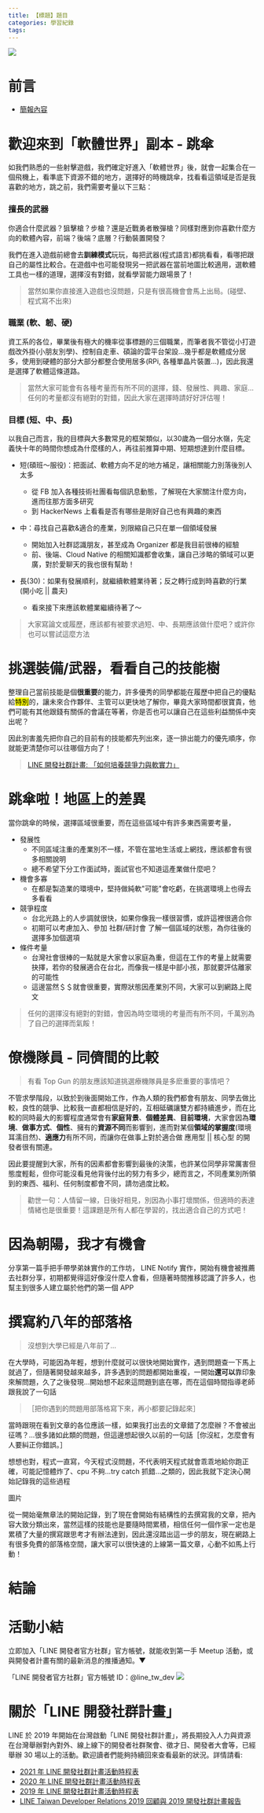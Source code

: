 ```yaml
---
title: 【標題】題目
categories: 學習紀錄
tags:
---
```


![](https://nijialin.com/images/common.jpeg)

# 前言

- [簡報內容](https://speakerdeck.com/line_developers_tw/nijia-career-sharing)
<!-- more -->

# 歡迎來到「軟體世界」副本 - 跳傘

<script async class="speakerdeck-embed" data-slide="4" data-id="8ac72fc5ee224eefb6ff76497665af26" data-ratio="1.77777777777778" src="//speakerdeck.com/assets/embed.js"></script>

如我們熟悉的一些射擊遊戲，我們確定好進入「軟體世界」後，就會一起集合在一個飛機上，看準底下資源不錯的地方，選擇好的時機跳傘，找看看這領域是否是我喜歡的地方，跳之前，我們需要考量以下三點：

### 擅長的武器

你適合什麼武器？狙擊槍？步槍？還是近戰勇者散彈槍？同樣對應到你喜歡什麼方向的軟體內容，前端？後端？底層？行動裝置開發？

我們在進入遊戲前總會去**訓練模式**玩玩，每把武器(程式語言)都挑看看，看哪把跟自己的屬性比較合。在遊戲中也可能發現另一把武器在當前地圖比較適用，選軟體工具也一樣的道理，選擇沒有對錯，就看學習能力跟場景了！

> 當然如果你直接進入遊戲也沒問題，只是有很高機會會馬上出局。(碰壁、程式寫不出來)

### 職業 (軟、韌、硬)

資工系的各位，畢業後有極大的機率從事標題的三個職業，而筆者我不管從小打遊戲改外掛(小朋友別學)、控制自走車、碩論的雲平台架設...幾乎都是軟體成分居多，使用到硬體的部分大部分都整合使用居多(RPi, 各種單晶片裝置...)，因此我還是選擇了軟體這條道路。

> 當然大家可能會有各種考量而有所不同的選擇，錢、發展性、興趣、家庭...任何的考量都沒有絕對的對錯，因此大家在選擇時請好好評估喔！

### 目標 (短、中、長)

以我自己而言，我的目標與大多數常見的框架類似，以30歲為一個分水嶺，先定義快十年的時間你想成為什麼樣的人，再往前推算中期、短期想達到什麼目標。

- 短(碩班～服役)：把面試、軟體方向不足的地方補足，讓相關能力別落後別人太多
  - 從 FB 加入各種技術社團看每個訊息動態，了解現在大家關注什麼方向，進而往那方面多研究
  - 到 HackerNews 上看看是否有哪些是剛好自己也有興趣的東西

- 中：尋找自己喜歡&適合的產業，別限縮自己只在單一個領域發展
  - 開始加入社群認識朋友，甚至成為 Organizer 都是我目前很棒的經驗
  - 前、後端、Cloud Native 的相關知識都會收集，讓自己涉略的領域可以更廣，對於愛聊天的我也很有幫助！

- 長(30)：如果有發展順利，就繼續軟體業待著；反之轉行成到時喜歡的行業(開小吃 || 農夫)
  - 看來接下來應該軟體業繼續待著了～


> 大家寫論文或履歷，應該都有被要求過短、中、長期應該做什麼吧？或許你也可以嘗試這麼方法

# 挑選裝備/武器，看看自己的技能樹

<script async class="speakerdeck-embed" data-slide="6" data-id="8ac72fc5ee224eefb6ff76497665af26" data-ratio="1.77777777777778" src="//speakerdeck.com/assets/embed.js"></script>


整理自己當前技能是個**很重要**的能力，許多優秀的同學都能在履歷中把自己的優點給<mark>特別</mark>的，讓未來合作夥伴、主管可以更快地了解你，畢竟大家時間都很寶貴，他們可能有其他跟錢有關係的會議在等著，你是否也可以讓自己在這些利益關係中突出呢？

因此別害羞先把你自己的目前有的技能都先列出來，逐一排出能力的優先順序，你就能更清楚你可以往哪個方向了！

> [LINE 開發社群計畫: 「如何培養競爭力與軟實力」](https://engineering.linecorp.com/zh-hant/blog/how-to-build-softskill)

# 跳傘啦！地區上的差異

<script async class="speakerdeck-embed" data-slide="8" data-id="8ac72fc5ee224eefb6ff76497665af26" data-ratio="1.77777777777778" src="//speakerdeck.com/assets/embed.js"></script>

當你跳傘的時候，選擇區域很重要，而在這些區域中有許多東西需要考量，

- 發展性
  - 不同區域注重的產業別不一樣，不管在當地生活或上網找，應該都會有很多相關說明
  - 總不希望下分工作面試時，面試官也不知道這產業做什麼吧？
- 機會多寡
  - 在都是製造業的環境中，堅持做純軟"可能"會吃虧，在挑選環境上也得去多看看
- 競爭程度
  - 台北光路上的人步調就很快，如果你像我一樣很習慣，或許這裡很適合你
  - 初期可以考慮加入、參加 社群/研討會 了解一個區域的狀態，為你往後的選擇多加個選項
- 條件考量
  - 台灣社會很棒的一點就是大家會以家庭為重，但這在工作的考量上就需要抉擇，若你的發展適合在台北，而像我一樣是中部小孩，那就要評估離家的可能性
  - 這邊當然＄＄就會很重要，實際狀態因產業別不同，大家可以到網路上爬文

> 任何的選擇沒有絕對的對錯，會因為時空環境的考量而有所不同，千萬別為了自己的選擇而氣餒！

# 僚機隊員 - 同儕間的比較

> 有看 Top Gun 的朋友應該知道挑選療機隊員是多麽重要的事情吧？

不管求學階段，以致於到後面開始工作，作為人類的我們都會有朋友、同學去做比較，良性的競爭、比較我一直都相信是好的，互相砥礪讓雙方都持續進步，而在比較的同時最大的影響程度通常會有**家庭背景**、**個體差異**、**目前環境**，大家會因為**環境**、**做事方式**、**個性**、擁有的**資源不同**而影響到，進而對某個**領域的掌握度**(環境耳濡目然)、**適應力**有所不同，而讓你在做事上對於適合做 應用型 || 核心型 的開發者很有關連。

因此要提醒到大家，所有的因素都會影響到最後的決策，也許某位同學非常厲害但態度輕鬆，但你可能沒看見他背後付出的努力有多少，總而言之，不同產業別所領到的東西、福利、任何制度都會不同，請勿過度比較。

> 勸世一句：人情留一線，日後好相見，別因為小事打壞關係，但適時的表達情緒也是很重要！這課題是所有人都在學習的，找出適合自己的方式吧！
# 因為朝陽，我才有機會

分享第一篇手把手帶學弟妹實作的工作坊， LINE Notify 實作，開始有機會被推薦去社群分享，初期都覺得這好像沒什麼人會看，但隨著時間推移認識了許多人，也幫主到很多人建立屬於他們的第一個 APP

# 撰寫約八年的部落格

> 沒想到大學已經是八年前了...

在大學時，可能因為年輕，想到什麼就可以很快地開始實作，遇到問題查一下馬上就過了，但隨著開發越來越多，許多遇到的問題都開始重複，一開始**還可以**靠印象來解問題，久了之後發現...開始想不起來這問題到底在哪，而在這個時間指導老師跟我說了一句話

> ［把你遇到的問題用部落格寫下來，再小都要記錄起來］

當時跟現在看到文章的各位應該一樣，如果我打出去的文章錯了怎麼辦？不會被出征嗎？...很多諸如此類的問題，但這邊想起很久以前的一句話［你沒紅，怎麼會有人要糾正你錯誤。］

想想也對，程式一直寫，今天程式沒問題，不代表明天程式就會乖乖地給你跑正確，可能記憶體炸了、cpu 不夠...try catch 抓錯...之類的，因此我就下定決心開始記錄我的這些過程

圖片

從一開始毫無章法的開始記錄，到了現在會開始有結構性的去撰寫我的文章，把內容大致分類出來，當然這樣的技能也是要隨時間累積，相信任何一個作家一定也是累積了大量的撰寫跟思考才有辦法達到，因此還沒踏出這一步的朋友，現在網路上有很多免費的部落格空間，讓大家可以很快速的上線第一篇文章，心動不如馬上行動！

# 結論

# 活動小結

立即加入「LINE 開發者官方社群」官方帳號，就能收到第一手 Meetup 活動，或與開發者計畫有關的最新消息的推播通知。▼

「LINE 開發者官方社群」官方帳號 ID：@line_tw_dev
![](https://www.evanlin.com/images/2020/line-tw-dev-qr.png)

# 關於「LINE 開發社群計畫」

LINE 於 2019 年開始在台灣啟動「LINE 開發社群計畫」，將長期投入人力與資源在台灣舉辦對內對外、線上線下的開發者社群聚會、徵才日、開發者大會等，已經舉辦 30 場以上的活動。歡迎讀者們能夠持續回來查看最新的狀況。詳情請看:

- [2021 年 LINE 開發社群計畫活動時程表](https://engineering.linecorp.com/zh-hant/blog/2021-line-tw-devrel/)
- [2020 年 LINE 開發社群計畫活動時程表](https://engineering.linecorp.com/zh-hant/blog/2020-line-tw-devrel/)
- [2019 年 LINE 開發社群計畫活動時程表](https://engineering.linecorp.com/zh-hant/blog/line-taiwan-developer-relations-2019-plan/)
- [LINE Taiwan Developer Relations 2019 回顧與 2019 開發社群計畫報告](https://engineering.linecorp.com/zh-hant/blog/line-taiwan-developer-relations-2019/)

<style>
  section.compact {
    font-size: 150%  
  }
  img[alt~="center"] {
    display: block;
    margin: 0 auto;
  }
</style>

